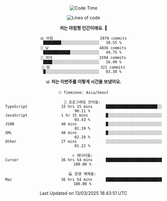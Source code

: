 <div align="center">

<br />

 <!--START_SECTION:waka-->
![Code Time](http://img.shields.io/badge/Code%20Time-4%2C338%20hrs%2055%20mins-blue)

![Lines of code](https://img.shields.io/badge/%EC%A0%80%EB%8A%94%20%EC%97%AC%ED%83%9C%EA%B9%8C%EC%A7%80%20-5.2%20million%20%EC%A4%84%EC%9D%98%20%EC%BD%94%EB%93%9C%EB%A5%BC%20%EC%9E%91%EC%84%B1%ED%96%88%EC%96%B4%EC%9A%94.-blue)

**저는 아침형 인간이에요. 🐤** 

```text
🌞 아침                     2970 commits        ████████░░░░░░░░░░░░░░░░░   30.55 % 
🌆 낮　                     4836 commits        ████████████░░░░░░░░░░░░░   49.75 % 
🌃 저녁                     1594 commits        ████░░░░░░░░░░░░░░░░░░░░░   16.40 % 
🌙 밤　                     321 commits         █░░░░░░░░░░░░░░░░░░░░░░░░   03.30 % 
```


📊 **저는 이번주를 이렇게 시간을 보냈어요.** 

```text
🕑︎ Timezone: Asia/Seoul

💬 프로그래밍 언어들: 
TypeScript               33 hrs 15 mins      ███████████████████████░░   90.11 % 
JavaScript               1 hr 15 mins        █░░░░░░░░░░░░░░░░░░░░░░░░   03.43 % 
JSON                     48 mins             █░░░░░░░░░░░░░░░░░░░░░░░░   02.19 % 
XML                      48 mins             █░░░░░░░░░░░░░░░░░░░░░░░░   02.19 % 
Other                    27 mins             ░░░░░░░░░░░░░░░░░░░░░░░░░   01.22 % 

🔥 에디터들: 
Cursor                   36 hrs 54 mins      █████████████████████████   100.00 % 

💻 운영 체제들: 
Mac                      36 hrs 54 mins      █████████████████████████   100.00 % 
```


 Last Updated on 13/03/2025 18:43:51 UTC
<!--END_SECTION:waka-->

</div>
